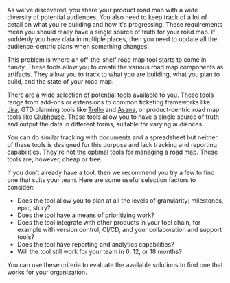 As we've discovered, you share your product road map with a wide diversity of potential audiences. You also need to keep track of a lot of detail on what you're building and how it's progressing. These requirements mean you should really have a single source of truth for your road map. If suddenly you have data in multiple places, then you need to update all the audience-centric plans when something changes. 

This problem is where an off-the-shelf road map tool starts to come in handy. These tools allow you to create the various road map components as artifacts. They allow you to track to what you are building, what you plan to build, and the state of your road map.

There are a wide selection of potential tools available to you. These tools range from add-ons or extensions to common ticketing frameworks like [Jira](https://www.atlassian.com/software/jira), GTD planning tools like [Trello](https://trello.com/) and [Asana](https://asana.com/), or product-centric road map tools like [Clubhouse](https://clubhouse.io/). These tools allow you to have a single source of truth and output the data in different forms, suitable for varying audiences.

You can do similar tracking with documents and a spreadsheet but neither of these tools is designed for this purpose and lack tracking and reporting capabilities. They're not the optimal tools for managing a road map. These tools are, however, cheap or free.

If you don’t already have a tool, then we recommend you try a few to find one that suits your team. Here are some useful selection factors to consider:

* Does the tool allow you to plan at all the levels of granularity: milestones, epic, story?
* Does the tool have a means of prioritizing work?
* Does the tool integrate with other products in your tool chain, for example with version control, CI/CD, and your collaboration and support tools?
* Does the tool have reporting and analytics capabilities?
* Will the tool still work for your team in 6, 12, or 18 months?

You can use these criteria to evaluate the available solutions to find one that works for your organization.
